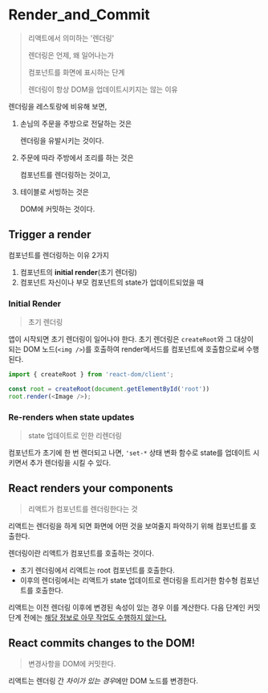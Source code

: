 # Render_and_Commit

> 리액트에서 의미하는 '렌더링'
>
> 렌더링은 언제, 왜 일어나는가
>
> 컴포넌트를 화면에 표시하는 단계
>
> 렌더링이 항상 DOM을 업데이트시키지는 않는 이유

렌더링을 레스토랑에 비유해 보면, 

1. 손님의 주문을 주방으로 전달하는 것은 

   렌더링을 유발시키는 것이다.

2. 주문에 따라 주방에서 조리를 하는 것은 

   컴포넌트를 렌더링하는 것이고, 

3. 테이블로 서빙하는 것은 

   DOM에 커밋하는 것이다. 



## Trigger a render

컴포넌트를 렌더링하는 이유 2가지

1. 컴포넌트의 **initial render**(초기 렌더링)
2. 컴포넌트 자신이나 부모 컴포넌트의 state가 업데이트되었을 때



### Initial Render

> 초기 렌더링

앱이 시작되면 초기 렌더링이 일어나야 한다. 초기 렌더링은 `createRoot`와 그 대상이 되는 DOM 노드(`<img />`)를 호출하여 render메서드를 컴포넌트에 호출함으로써 수행된다.

```javascript
import { createRoot } from 'react-dom/client';
```

```javascript
const root = createRoot(document.getElementById('root'))
root.render(<Image />);
```



### Re-renders when state updates

> state 업데이트로 인한 리렌더링

컴포넌트가 초기에 한 번 렌더되고 나면, `'set-*` 상태 변화 함수로 state를 업데이트 시키면서 추가 렌더링을 시킬 수 있다.



## React renders your components

> 리액트가 컴포넌트를 렌더링한다는 것

리액트는 렌더링을 하게 되면 화면에 어떤 것을 보여줄지 파악하기 위해 컴포넌트를 호출한다.

렌더링이란 리액트가 컴포넌트를 호출하는 것이다.

- 초기 렌더링에서 리액트는 root 컴포넌트를 호출한다.
- 이후의 렌더링에서는 리액트가 state 업데이트로 렌더링을 트리거한 함수형 컴포넌트를 호출한다.

리액트는 이전 렌더링 이후에 변경된 속성이 있는 경우 이를 계산한다. 다음 단계인 커밋 단계 전에는 <u>해당 정보로 아무 작업도 수행하지 않는다.</u>



## React commits changes to the DOM!

> 변경사항을 DOM에 커밋한다.

리액트는 렌더링 간 *차이가 있는 경우*에만 DOM 노드를 변경한다.

